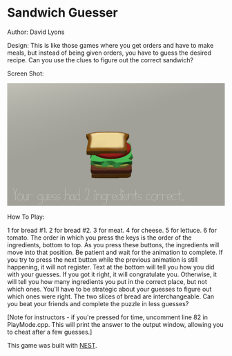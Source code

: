 # Sandwich Guesser

Author: David Lyons

Design: This is like those games where you get orders and have to make meals, but instead of being given orders, 
you have to guess the desired recipe. Can you use the clues to figure out the correct sandwich?

Screen Shot:

![Screen Shot](screenshot.png)

How To Play:

1 for bread #1. 2 for bread #2. 3 for meat. 4 for cheese. 5 for lettuce. 6 for tomato. The order in which you press the
keys is the order of the ingredients, bottom to top. As you press these buttons, the ingredients will move into that
position. Be patient and wait for the animation to complete. If you try to press the next button while the previous animation
is still happening, it will not register. Text at the bottom will tell you how you did with your guesses. If you got it right,
it will congratulate you. Otherwise, it will tell you how many ingredients you put in the correct place, but not which ones. 
You'll have to be strategic about your guesses to figure out which ones were right. The two slices of bread are interchangeable.
Can you beat your friends and complete the puzzle in less guesses?

[Note for instructors - if you're pressed for time, uncomment line 82 in PlayMode.cpp. This will print the answer to the output
window, allowing you to cheat after a few guesses.]

This game was built with [NEST](NEST.md).
